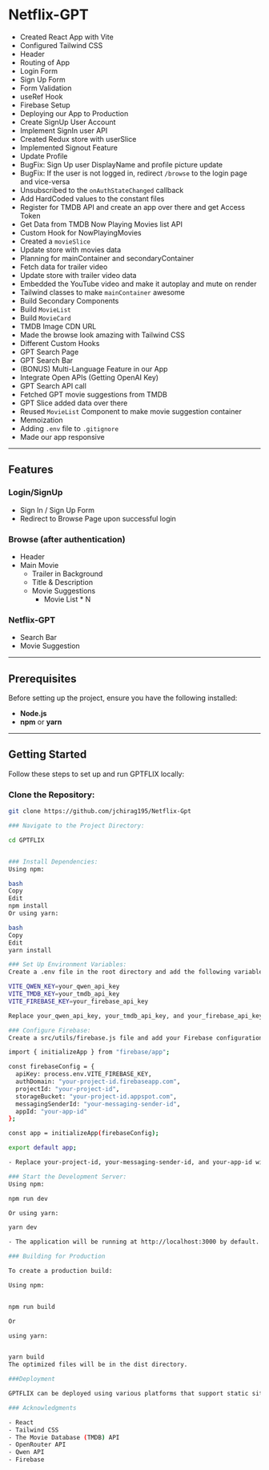 # Netflix-GPT

- Created React App with Vite
- Configured Tailwind CSS
- Header
- Routing of App
- Login Form
- Sign Up Form
- Form Validation
- useRef Hook
- Firebase Setup
- Deploying our App to Production
- Create SignUp User Account
- Implement SignIn user API
- Created Redux store with userSlice
- Implemented Signout Feature
- Update Profile
- BugFix: Sign Up user DisplayName and profile picture update
- BugFix: If the user is not logged in, redirect `/browse` to the login page and vice-versa 
- Unsubscribed to the `onAuthStateChanged` callback
- Add HardCoded values to the constant files
- Register for TMDB API and create an app over there and get Access Token
- Get Data from TMDB Now Playing Movies list API
- Custom Hook for NowPlayingMovies
- Created a `movieSlice`
- Update store with movies data
- Planning for mainContainer and secondaryContainer
- Fetch data for trailer video
- Update store with trailer video data
- Embedded the YouTube video and make it autoplay and mute on render
- Tailwind classes to make `mainContainer` awesome
- Build Secondary Components
- Build `MovieList`
- Build `MovieCard`
- TMDB Image CDN URL
- Made the browse look amazing with Tailwind CSS
- Different Custom Hooks
- GPT Search Page
- GPT Search Bar
- (BONUS) Multi-Language Feature in our App
- Integrate Open APIs (Getting OpenAI Key)
- GPT Search API call
- Fetched GPT movie suggestions from TMDB 
- GPT Slice added data over there
- Reused `MovieList` Component to make movie suggestion container
- Memoization
- Adding `.env` file to `.gitignore`
- Made our app responsive

---

## Features

### Login/SignUp
- Sign In / Sign Up Form
- Redirect to Browse Page upon successful login

### Browse (after authentication)
- Header
- Main Movie
  - Trailer in Background
  - Title & Description
  - Movie Suggestions
    - Movie List * N

### Netflix-GPT
- Search Bar
- Movie Suggestion

---

## Prerequisites

Before setting up the project, ensure you have the following installed:

- **Node.js**
- **npm** or **yarn**

---

## Getting Started

Follow these steps to set up and run GPTFLIX locally:

### Clone the Repository:

```bash
git clone https://github.com/jchirag195/Netflix-Gpt

### Navigate to the Project Directory:

cd GPTFLIX


### Install Dependencies:
Using npm:

bash
Copy
Edit
npm install
Or using yarn:

bash
Copy
Edit
yarn install

### Set Up Environment Variables:
Create a .env file in the root directory and add the following variables:

VITE_QWEN_KEY=your_qwen_api_key
VITE_TMDB_KEY=your_tmdb_api_key
VITE_FIREBASE_KEY=your_firebase_api_key

Replace your_qwen_api_key, your_tmdb_api_key, and your_firebase_api_key with your actual API keys.

### Configure Firebase:
Create a src/utils/firebase.js file and add your Firebase configuration:

import { initializeApp } from "firebase/app";

const firebaseConfig = {
  apiKey: process.env.VITE_FIREBASE_KEY,
  authDomain: "your-project-id.firebaseapp.com",
  projectId: "your-project-id",
  storageBucket: "your-project-id.appspot.com",
  messagingSenderId: "your-messaging-sender-id",
  appId: "your-app-id"
};

const app = initializeApp(firebaseConfig);

export default app;

- Replace your-project-id, your-messaging-sender-id, and your-app-id with your actual Firebase configuration values.

### Start the Development Server:
Using npm:

npm run dev

Or using yarn:

yarn dev

- The application will be running at http://localhost:3000 by default.

### Building for Production

To create a production build:

Using npm:


npm run build

Or

using yarn:


yarn build
The optimized files will be in the dist directory.

###Deployment

GPTFLIX can be deployed using various platforms that support static sites, such as Vercel, Netlify, or Firebase Hosting. Ensure that your environment variables are correctly set up in your deployment platform.

### Acknowledgments

- React
- Tailwind CSS
- The Movie Database (TMDB) API
- OpenRouter API
- Qwen API
- Firebase